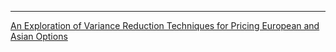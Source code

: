 --------------------------------

[An Exploration of Variance Reduction Techniques for Pricing European and Asian Options]()    



